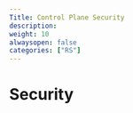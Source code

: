 ```yaml
---
Title: Control Plane Security
description:
weight: 10
alwaysopen: false
categories: ["RS"]
---
```


# Security
